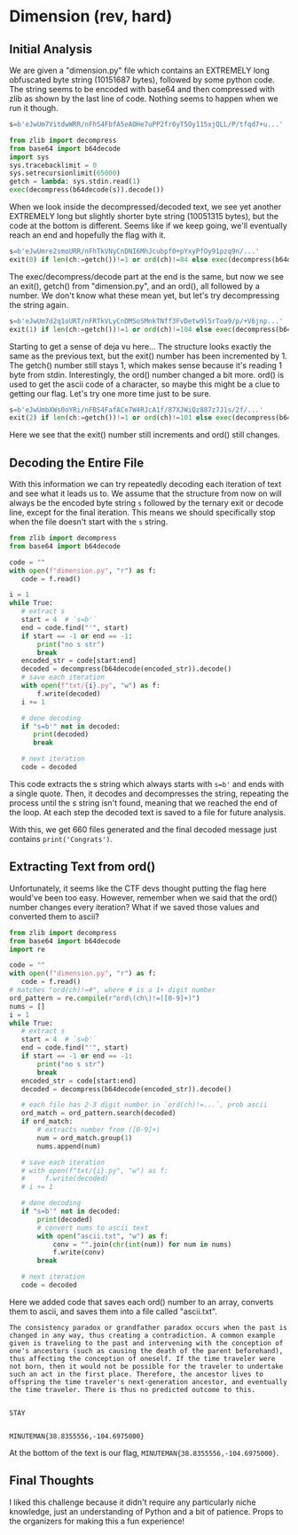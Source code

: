 # Dimension (rev, hard)

## Initial Analysis

We are given a "dimension.py" file which contains an EXTREMELY long obfuscated byte string (10151687 bytes), followed by some python code. The string seems to be encoded with base64 and then compressed with zlib as shown by the last line of code. Nothing seems to happen when we run it though.

```py
s=b'eJwUm7VitdwWRR/nFhS4FbfA5eAOHe7uPP2fr0yT5Oy115xjQLL/P/tfqd7+u...'

from zlib import decompress
from base64 import b64decode
import sys
sys.tracebacklimit = 0
sys.setrecursionlimit(65000)
getch = lambda: sys.stdin.read(1)
exec(decompress(b64decode(s)).decode())
```

When we look inside the decompressed/decoded text, we see yet another EXTREMELY long but slightly shorter byte string (10051315 bytes), but the code at the bottom is different. Seems like if we keep going, we'll eventually reach an end and hopefully the flag with it.

```py
s=b'eJwUmre2smoURR/nFhTkVNyCnDNI6MhJcubpf0+pYxyPfOy91pzq9n/...'
exit(0) if len(ch:=getch())!=1 or ord(ch)!=84 else exec(decompress(b64decode(s)).decode())
```

The exec/decompress/decode part at the end is the same, but now we see an exit(), getch() from "dimension.py", and an ord(), all followed by a number. We don't know what these mean yet, but let's try decompressing the string again.

```py
s=b'eJwUm7d2q1oURT/nFRTkVLyCnDMSoSMnkTNff3FvDetw9l5rToa9/p/+V6jnp...'
exit(1) if len(ch:=getch())!=1 or ord(ch)!=104 else exec(decompress(b64decode(s)).decode())
```

Starting to get a sense of deja vu here... The structure looks exactly the same as the previous text, but the exit() number has been incremented by 1. The getch() number still stays 1, which makes sense because it's reading 1 byte from stdin. Interestingly, the ord() number changed a bit more. ord() is used to get the ascii code of a character, so maybe this might be a clue to getting our flag. Let's try one more time just to be sure.

```py
s=b'eJwUmbXWs0oYRi/nFBS4FafACe7W4RJcA1f/87XJWiQz887z7J1s/2f/...'
exit(2) if len(ch:=getch())!=1 or ord(ch)!=101 else exec(decompress(b64decode(s)).decode())
```

Here we see that the exit() number still increments and ord() still changes.

## Decoding the Entire File

With this information we can try repeatedly decoding each iteration of text and see what it leads us to. We assume that the structure from now on will always be the encoded byte string `s` followed by the ternary exit or decode line, except for the final iteration. This means we should specifically stop when the file doesn't start with the `s` string.

```py
from zlib import decompress
from base64 import b64decode

code = ""
with open(f"dimension.py", "r") as f:
   code = f.read()

i = 1
while True:
   # extract s
   start = 4  # `s=b'`
   end = code.find("'", start)
   if start == -1 or end == -1:
       print("no s str")
       break
   encoded_str = code[start:end]
   decoded = decompress(b64decode(encoded_str)).decode()
   # save each iteration
   with open(f"txt/{i}.py", "w") as f:
       f.write(decoded)
   i += 1

   # done decoding
   if "s=b'" not in decoded:
      print(decoded)
      break

   # next iteration
   code = decoded
```

This code extracts the s string which always starts with `s=b'` and ends with a single quote. Then, it decodes and decompresses the string, repeating the process until the s string isn't found, meaning that we reached the end of the loop. At each step the decoded text is saved to a file for future analysis.

With this, we get 660 files generated and the final decoded message just contains `print('Congrats')`.

## Extracting Text from ord()

Unfortunately, it seems like the CTF devs thought putting the flag here would've been too easy. However, remember when we said that the ord() number changes every iteration? What if we saved those values and converted them to ascii?

```py
from zlib import decompress
from base64 import b64decode
import re

code = ""
with open(f"dimension.py", "r") as f:
   code = f.read()
# matches "ord(ch)!=#", where # is a 1+ digit number
ord_pattern = re.compile(r"ord\(ch\)!=([0-9]+)")
nums = []
i = 1
while True:
   # extract s
   start = 4  # `s=b'`
   end = code.find("'", start)
   if start == -1 or end == -1:
       print("no s str")
       break
   encoded_str = code[start:end]
   decoded = decompress(b64decode(encoded_str)).decode()

   # each file has 2-3 digit number in `ord(ch)!=...`, prob ascii
   ord_match = ord_pattern.search(decoded)
   if ord_match:
       # extracts number from ([0-9]+)
       num = ord_match.group(1)
       nums.append(num)

   # save each iteration
   # with open(f"txt/{i}.py", "w") as f:
   #     f.write(decoded)
   # i += 1

   # done decoding
   if "s=b'" not in decoded:
       print(decoded)
       # convert nums to ascii text
       with open("ascii.txt", "w") as f:
           conv = "".join(chr(int(num)) for num in nums)
           f.write(conv)
       break

   # next iteration
   code = decoded
```

Here we added code that saves each ord() number to an array, converts them to ascii, and saves them into a file called "ascii.txt".

```
The consistency paradox or grandfather paradox occurs when the past is changed in any way, thus creating a contradiction. A common example given is traveling to the past and intervening with the conception of one's ancestors (such as causing the death of the parent beforehand), thus affecting the conception of oneself. If the time traveler were not born, then it would not be possible for the traveler to undertake such an act in the first place. Therefore, the ancestor lives to offspring the time traveler's next-generation ancestor, and eventually the time traveler. There is thus no predicted outcome to this.


STAY


MINUTEMAN{38.8355556,-104.6975000}
```

At the bottom of the text is our flag, `MINUTEMAN{38.8355556,-104.6975000}`.

## Final Thoughts

I liked this challenge because it didn't require any particularly niche knowledge, just an understanding of Python and a bit of patience. Props to the organizers for making this a fun experience!
